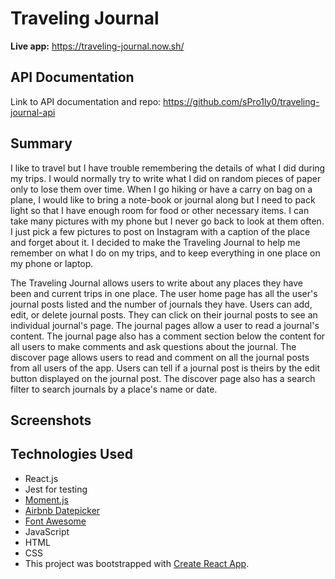 # Traveling Journal

**Live app:** https://traveling-journal.now.sh/

## API Documentation

Link to API documentation and repo: https://github.com/sPro1ly0/traveling-journal-api

## Summary

I like to travel but I have trouble remembering the details of what I did during my trips. I would normally try to write what I did on random pieces of paper only to lose them over time. When I go hiking or have a carry on bag on a plane, I would like to bring a note-book or journal along but I need to pack light so that I have enough room for food or other necessary items. I can take many pictures with my phone but I never go back to look at them often. I just pick a few pictures to post on Instagram with a caption of the place and forget about it. I decided to make the Traveling Journal to help me remember on what I do on my trips, and to keep everything in one place on my phone or laptop.

The Traveling Journal allows users to write about any places they have been and current trips in one place. The user home page has all the user's journal posts listed and the number of journals they have. Users can add, edit, or delete journal posts. They can click on their journal posts to see an individual journal's page. The journal pages allow a user to read a journal's content. The journal page also has a comment section below the content for all users to make comments and ask questions about the journal. The discover page allows users to read and comment on all the journal posts from all users of the app. Users can tell if a journal post is theirs by the edit button displayed on the journal post. The discover page also has a search filter to search journals by a place's name or date.

## Screenshots


## Technologies Used

<ul>
  <li>React.js</li>
  <li>Jest for testing</li>
  <li><a href="https://momentjs.com/">Moment.js</a></li>
  <li><a href="https://airbnb.io/projects/react-dates/">Airbnb Datepicker</a></li>
  <li><a href="https://www.npmjs.com/package/@fortawesome/react-fontawesome">Font Awesome</a></li>
  <li>JavaScript</li>
  <li>HTML</li>
  <li>CSS</li>
  <li>This project was bootstrapped with <a href="https://github.com/facebook/create-react-app">Create React App</a>.</li>
</ul>



